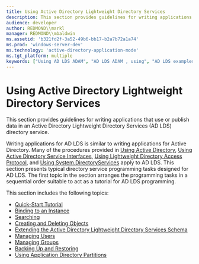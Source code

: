 ```yaml
---
title: Using Active Directory Lightweight Directory Services
description: This section provides guidelines for writing applications that use or publish data in an Active Directory Lightweight Directory Services (AD LDS) directory service.
audience: developer
author: REDMOND\\markl
manager: REDMOND\\mbaldwin
ms.assetid: 'b321fd2f-3a52-49b6-bb17-b2a7b72a1a74'
ms.prod: 'windows-server-dev'
ms.technology: 'active-directory-application-mode'
ms.tgt_platform: multiple
keywords: ["Using AD LDS ADAM", "AD LDS ADAM , using", "AD LDS examples ADAM"]
---
```


# Using Active Directory Lightweight Directory Services

This section provides guidelines for writing applications that use or publish data in an Active Directory Lightweight Directory Services (AD LDS) directory service.

Writing applications for AD LDS is similar to writing applications for Active Directory. Many of the procedures provided in [Using Active Directory](https://msdn.microsoft.com/library/aa746434), [Using Active Directory Service Interfaces](https://msdn.microsoft.com/library/aa746512), [Using Lightweight Directory Access Protocol](https://msdn.microsoft.com/library/aa367033), and [Using System.DirectoryServices](http://go.microsoft.com/fwlink/p/?linkid=94308) apply to AD LDS. This section presents typical directory service programming tasks designed for AD LDS. The first topic in the section arranges the programming tasks in a sequential order suitable to act as a tutorial for AD LDS programming.

This section includes the following topics:

-   [Quick-Start Tutorial](quick-start-tutorial.md)
-   [Binding to an Instance](binding-to-an-instance.md)
-   [Searching](searching.md)
-   [Creating and Deleting Objects](creating-and-deleting-objects.md)
-   [Extending the Active Directory Lightweight Directory Services Schema](extending-the-active-directory-lightweight-directory-services-schema.md)
-   [Managing Users](managing-users.md)
-   [Managing Groups](managing-groups.md)
-   [Backing Up and Restoring](backing-up-and-restoring.md)
-   [Using Application Directory Partitions](using-application-directory-partitions.md)

 

 




